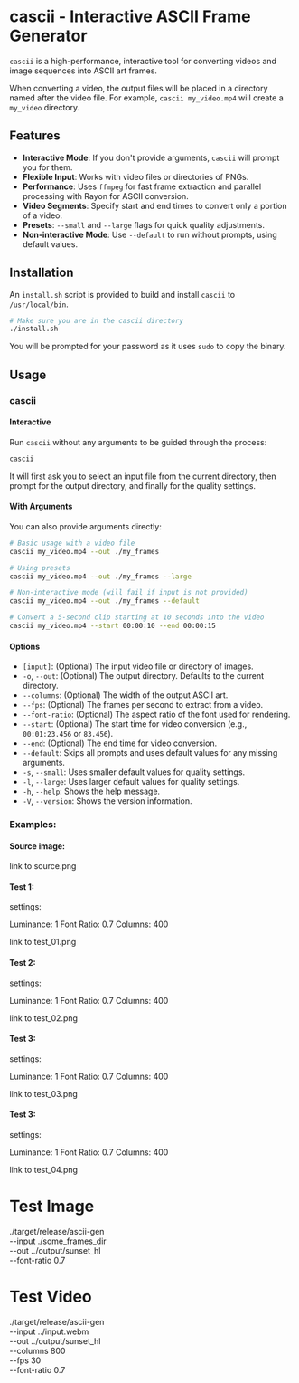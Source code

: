 # cascii - Interactive ASCII Frame Generator

`cascii` is a high-performance, interactive tool for converting videos and image sequences into ASCII art frames.

When converting a video, the output files will be placed in a directory named after the video file. For example, `cascii my_video.mp4` will create a `my_video` directory.

## Features

- **Interactive Mode**: If you don't provide arguments, `cascii` will prompt you for them.
- **Flexible Input**: Works with video files or directories of PNGs.
- **Performance**: Uses `ffmpeg` for fast frame extraction and parallel processing with Rayon for ASCII conversion.
- **Video Segments**: Specify start and end times to convert only a portion of a video.
- **Presets**: `--small` and `--large` flags for quick quality adjustments.
- **Non-interactive Mode**: Use `--default` to run without prompts, using default values.

## Installation

An `install.sh` script is provided to build and install `cascii` to `/usr/local/bin`.

```bash
# Make sure you are in the cascii directory
./install.sh
```

You will be prompted for your password as it uses `sudo` to copy the binary.

## Usage

### cascii

#### Interactive

Run `cascii` without any arguments to be guided through the process:

```bash
cascii
```

It will first ask you to select an input file from the current directory, then prompt for the output directory, and finally for the quality settings.

#### With Arguments

You can also provide arguments directly:

```bash
# Basic usage with a video file
cascii my_video.mp4 --out ./my_frames

# Using presets
cascii my_video.mp4 --out ./my_frames --large

# Non-interactive mode (will fail if input is not provided)
cascii my_video.mp4 --out ./my_frames --default

# Convert a 5-second clip starting at 10 seconds into the video
cascii my_video.mp4 --start 00:00:10 --end 00:00:15
```

#### Options

- `[input]`: (Optional) The input video file or directory of images.
- `-o`, `--out`: (Optional) The output directory. Defaults to the current directory.
- `--columns`: (Optional) The width of the output ASCII art.
- `--fps`: (Optional) The frames per second to extract from a video.
- `--font-ratio`: (Optional) The aspect ratio of the font used for rendering.
- `--start`: (Optional) The start time for video conversion (e.g., `00:01:23.456` or `83.456`).
- `--end`: (Optional) The end time for video conversion.
- `--default`: Skips all prompts and uses default values for any missing arguments.
- `-s`, `--small`: Uses smaller default values for quality settings.
- `-l`, `--large`: Uses larger default values for quality settings.
- `-h`, `--help`: Shows the help message.
- `-V`, `--version`: Shows the version information.


### Examples:

#### Source image:

link to source.png

#### Test 1:

settings:

Luminance: 1
Font Ratio: 0.7
Columns: 400

link to test_01.png

#### Test 2:

settings:

Luminance: 1
Font Ratio: 0.7
Columns: 400

link to test_02.png

#### Test 3:

settings:

Luminance: 1
Font Ratio: 0.7
Columns: 400

link to test_03.png

#### Test 3:

settings:

Luminance: 1
Font Ratio: 0.7
Columns: 400

link to test_04.png


# Test Image

./target/release/ascii-gen \
  --input ./some_frames_dir \
  --out ../output/sunset_hl \
  --font-ratio 0.7

# Test Video

./target/release/ascii-gen \
  --input ../input.webm \
  --out ../output/sunset_hl \
  --columns 800 \
  --fps 30 \
  --font-ratio 0.7
